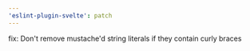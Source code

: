 ```yaml
---
'eslint-plugin-svelte': patch
---
```


fix: Don't remove mustache'd string literals if they contain curly braces
